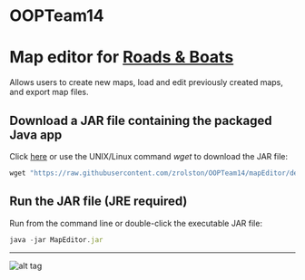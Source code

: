 # OOPTeam14

# Map editor for [Roads & Boats](demo/RB3Erules.pdf)
Allows users to create new maps, load and edit previously created maps, and export map files.


<!-- # Running the source code -->

## Download a JAR file containing the packaged Java app
Click [here](demo/MapEditor.jar) or use the UNIX/Linux command *wget* to download the JAR file:
 
```javascript
wget "https://raw.githubusercontent.com/zrolston/OOPTeam14/mapEditor/demo/MapEditor.jar" -O MapEditor.jar 
```
## Run the JAR file (JRE required)
Run from the command line or double-click the executable JAR file:
```javascript
java -jar MapEditor.jar 
```

***

![alt tag](demo/mapDemo.gif)




